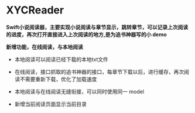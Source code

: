 # XYCReader
**Swift小说阅读器，主要实现小说阅读与章节显示，跳转章节，可以记录上次阅读的进度，再次打开直接进入上次阅读的地方,是为追书神器写的小 demo**

**新增功能，在线阅读，与本地阅读**

* 本地阅读可以阅读已经下载的本地txt文件

* 在线阅读，接口抓取的追书神器的接口，每章节下载以后，进行缓存，再次阅读不需要重新下载，优化了加载速度
* 本地阅读与在线阅读无缝衔接，可以同时使用同一 model
* 新增当前阅读页面显示当前目录